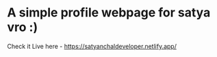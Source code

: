 # A simple profile webpage for satya vro :)

Check it Live here - https://satyanchaldeveloper.netlify.app/

